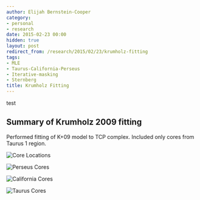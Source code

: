 ```yaml
---
author: Elijah Bernstein-Cooper
category:
- personal
- research
date: 2015-02-23 00:00
hidden: true
layout: post
redirect_from: /research/2015/02/23/krumholz-fitting
tags:
- MLE
- Taurus-California-Perseus
- Iterative-masking
- Sternberg
title: Krumholz Fitting
---
```


test

## Summary of Krumholz 2009 fitting

Performed fitting of K+09 model to TCP complex. Included only cores from Taurus
1 region.

  ![Core Locations](/media/2015/02/23/multicloud_av_cores_map.png)
  
  ![Perseus Cores](/media/2015/02/23/perseus_hi_vs_h_panels_planck_linear.png)

  ![California Cores](/media/2015/02/23/california_hi_vs_h_panels_planck_linear.png)

  ![Taurus Cores](/media/2015/02/23/taurus_hi_vs_h_panels_planck_linear.png)